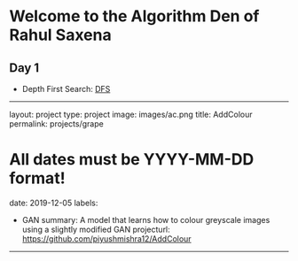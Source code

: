 # Welcome to the Algorithm Den of Rahul Saxena





## Day 1

  * Depth First Search: [DFS](./Graphs/dfs.md)
  
  
---
layout: project
type: project
image: images/ac.png
title: AddColour
permalink: projects/grape
# All dates must be YYYY-MM-DD format!
date: 2019-12-05
labels:
  - GAN
summary: A model that learns how to colour greyscale images using a slightly modified GAN
projecturl: https://github.com/piyushmishra12/AddColour
---

